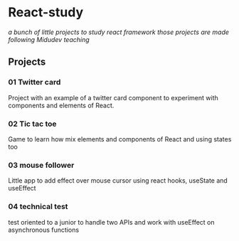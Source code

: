 # React-study
_a bunch of little projects to study react framework
those projects are made following Midudev teaching_

## Projects

### 01 Twitter card

Project with an example of a twitter card component to experiment with
components and elements of React.

### 02 Tic tac toe

Game to learn how mix elements and components of React and using states too

### 03 mouse follower

Little app to add effect over mouse cursor using react hooks, useState and useEffect

### 04 technical test

test oriented to a junior to handle two APIs and work with useEffect on asynchronous functions